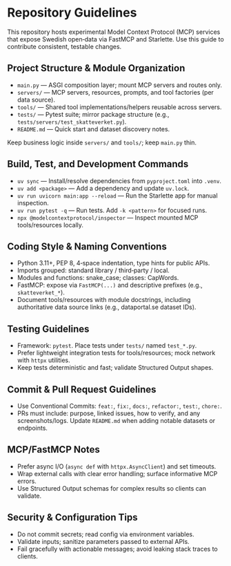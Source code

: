 # Repository Guidelines

This repository hosts experimental Model Context Protocol (MCP) services that expose Swedish open‑data via FastMCP and Starlette. Use this guide to contribute consistent, testable changes.

## Project Structure & Module Organization

- `main.py` — ASGI composition layer; mount MCP servers and routes only.
- `servers/` — MCP servers, resources, prompts, and tool factories (per data source).
- `tools/` — Shared tool implementations/helpers reusable across servers.
- `tests/` — Pytest suite; mirror package structure (e.g., `tests/servers/test_skatteverket.py`).
- `README.md` — Quick start and dataset discovery notes.

Keep business logic inside `servers/` and `tools/`; keep `main.py` thin.

## Build, Test, and Development Commands

- `uv sync` — Install/resolve dependencies from `pyproject.toml` into `.venv`.
- `uv add <package>` — Add a dependency and update `uv.lock`.
- `uv run uvicorn main:app --reload` — Run the Starlette app for manual inspection.
- `uv run pytest -q` — Run tests. Add `-k <pattern>` for focused runs.
- `npx @modelcontextprotocol/inspector` — Inspect mounted MCP tools/resources locally.

## Coding Style & Naming Conventions

- Python 3.11+, PEP 8, 4‑space indentation, type hints for public APIs.
- Imports grouped: standard library / third‑party / local.
- Modules and functions: snake_case; classes: CapWords.
- FastMCP: expose via `FastMCP(...)` and descriptive prefixes (e.g., `skatteverket_*`).
- Document tools/resources with module docstrings, including authoritative data source links (e.g., dataportal.se dataset IDs).

## Testing Guidelines

- Framework: `pytest`. Place tests under `tests/` named `test_*.py`.
- Prefer lightweight integration tests for tools/resources; mock network with `httpx` utilities.
- Keep tests deterministic and fast; validate Structured Output shapes.

## Commit & Pull Request Guidelines

- Use Conventional Commits: `feat:`, `fix:`, `docs:`, `refactor:`, `test:`, `chore:`.
- PRs must include: purpose, linked issues, how to verify, and any screenshots/logs. Update `README.md` when adding notable datasets or endpoints.

## MCP/FastMCP Notes

- Prefer async I/O (`async def` with `httpx.AsyncClient`) and set timeouts.
- Wrap external calls with clear error handling; surface informative MCP errors.
- Use Structured Output schemas for complex results so clients can validate.

## Security & Configuration Tips

- Do not commit secrets; read config via environment variables.
- Validate inputs; sanitize parameters passed to external APIs.
- Fail gracefully with actionable messages; avoid leaking stack traces to clients.

